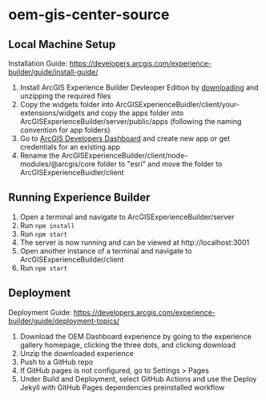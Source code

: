 # oem-gis-center-source
## Local Machine Setup
Installation Guide: https://developers.arcgis.com/experience-builder/guide/install-guide/
1. Install ArcGIS Experience Builder Devleoper Edition by [downloading](https://developers.arcgis.com/downloads/#arcgis-experience-builder) and unzipping the required files
2. Copy the widgets folder into ArcGISExperienceBuidler/client/your-extensions/widgets and copy the apps folder into ArcGISExperienceBuilder/server/public/apps (following the naming convention for app folders)
3. Go to [ArcGIS Developers Dashboard](https://developers.arcgis.com/applications/) and create new app or get credentials for an existing app
4. Rename the ArcGISExperienceBuilder/client/node-modules/@arcgis/core folder to "esri" and move the folder to ArcGISExperienceBuidler/client
   
## Running Experience Builder
1. Open a terminal and navigate to ArcGISExperienceBuilder/server
2. Run `npm install`
3. Run `npm start`
4. The server is now running and can be viewed at http://localhost:3001
5. Open another instance of a terminal and navigate to ArcGISExperienceBuilder/client
6. Run `npm start`

## Deployment
Deployment Guide: https://developers.arcgis.com/experience-builder/guide/deployment-topics/
1. Download the OEM Dashboard experience by going to the experience gallery homepage, clicking the three dots, and clicking download
2. Unzip the downloaded experience
3. Push to a GitHub repo
4. If GitHub pages is not configured, go to Settings > Pages
5. Under Build and Deployment, select GitHub Actions and use the Deploy Jekyll with GitHub Pages dependencies preinstalled workflow

